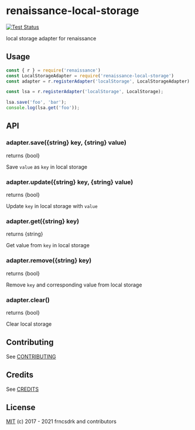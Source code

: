 # renaissance-local-storage

[![Test Status](https://github.com/frncsdrk/renaissance-local-storage/workflows/test/badge.svg?branch)](https://github.com/frncsdrk/renaissance-local-storage/actions)

local storage adapter for renaissance

## Usage

```js
const { r } = require('renaissance')
const LocalStorageAdapter = require('renaissance-local-storage')
const adapter = r.registerAdapter('localStorage', LocalStorageAdapter)

const lsa = r.registerAdapter('localStorage', LocalStorage);

lsa.save('foo', 'bar');
console.log(lsa.get('foo'));
```

## API

### adapter.save({string} key, {string} value)

returns {bool}

Save `value` as `key` in local storage

### adapter.update({string} key, {string} value)

returns {bool}

Update `key` in local storage with `value`

### adapter.get({string} key)

returns {string}

Get value from `key` in local storage

### adapter.remove({string} key)

returns {bool}

Remove `key` and corresponding value from local storage

### adapter.clear()

returns {bool}

Clear local storage

## Contributing

See [CONTRIBUTING](https://github.com/frncsdrk/renaissance-local-storage/blob/master/CONTRIBUTING.md)

## Credits

See [CREDITS](https://github.com/frncsdrk/renaissance-local-storage/blob/master/CREDITS)

## License

[MIT](https://github.com/frncsdrk/renaissance-local-storage/blob/master/LICENSE) (c) 2017 - 2021 frncsdrk and contributors
